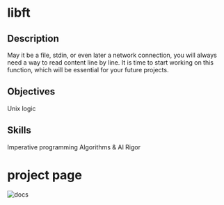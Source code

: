 # libft
## Description
May it be a file, stdin, or even later a network connection, you will always need a way to read content line by line. It is time to start working on this function, which will be essential for your future projects.

## Objectives
Unix logic

## Skills
Imperative programming
Algorithms & AI
Rigor

# project page
![docs](screen.png)
